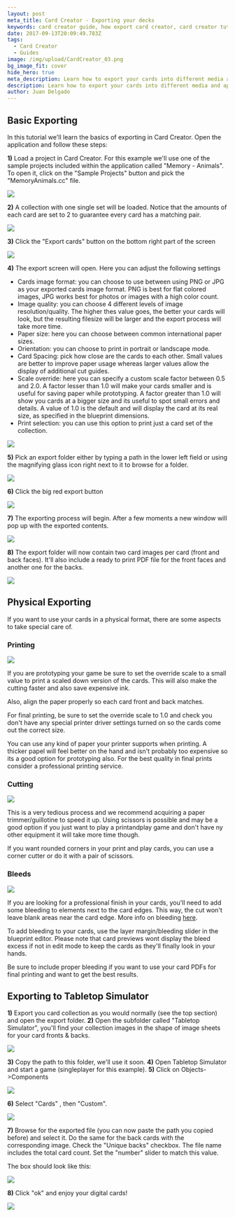 ```yaml
---
layout: post
meta_title: Card Creator - Exporting your decks
keywords: card creator guide, how export card creator, card creator tutorial
date: 2017-09-13T20:09:49.783Z
tags:
  - Card Creator
  - Guides
image: /img/upload/CardCreator_03.png
bg_image_fit: cover
hide_hero: true
meta_description: Learn how to export your cards into different media and applications
description: Learn how to export your cards into different media and applications
author: Juan Delgado
---
```

## Basic Exporting

In this tutorial we'll learn the basics of exporting in Card Creator. Open the application and follow these steps:

**1)** Load a project in Card Creator. For this example we'll use one of the sample projects included within the application called "Memory - Animals". To open it, click on the "Sample Projects" button and pick the "MemoryAnimals.cc" file.

![](/img/upload/1.png)

**2)** A collection with one single set will be loaded. Notice that the amounts of each card are set to 2 to guarantee every card has a matching pair.

![](/img/upload/2.png)

**3)** Click the "Export cards" button on the bottom right part of the screen

![](/img/upload/3.png)

**4)** The export screen will open. Here you can adjust the following settings

* Cards image format: you can choose to use between using PNG or JPG as your exported cards image format. PNG is best for flat colored images, JPG works best for photos or images with a high color count.
* Image quality: you can choose 4 different levels of image resolution/quality. The higher thes value goes, the better your cards will look, but the resulting filesize will be larger and the export process will take more time.
* Paper size: here you can choose between common international paper sizes.
* Orientation: you can choose to print in portrait or landscape mode.
* Card Spacing: pick how close are the cards to each other. Small values are better to improve paper usage whereas larger values allow the display of additional cut guides.
* Scale override: here you can specify a custom scale factor between 0.5 and 2.0. A factor lesser than 1.0 will make your cards smaller and is useful for saving paper while prototyping. A factor greater than 1.0 will show you cards at a bigger size and its useful to spot small errors and details. A value of 1.0 is the default and will display the card at its real size, as specified in the blueprint dimensions.
* Print selection: you can use this option to print just a card set of the collection.

![](/img/upload/4.gif)

**5)** Pick an export folder either by typing a path in the lower left field or using the magnifying glass icon right next to it to browse for a folder.

![](/img/upload/5.png)

**6)** Click the big red export button

![](/img/upload/6.png)

**7)** The exporting process will begin. After a few moments a new window will pop up with the exported contents.

![](/img/upload/7.gif)

**8)** The export folder will now contain two card images per card (front and back faces). It'll also include a ready to print PDF file for the front faces and another one for the backs.

   ![](/img/upload/8.png)

## Physical Exporting

If you want to use your cards in a physical format, there are some aspects to take special care of.

### Printing

![](/img/upload/9.jpg)

If you are prototyping your game be sure to set the override scale to a small value to print a scaled down version of the cards. This will also make the cutting faster and also save expensive ink.

Also, align the paper properly so each card front and back matches.

For final printing, be sure to set the override scale to 1.0 and check you don't have any special printer driver settings turned on so the cards come out the correct size.

You can use any kind of paper your printer supports when printing. A thicker papel will feel better on the hand and isn't probably too expensive so its a good option for prototyping also. For the best quality in final prints consider a professional printing service.

### Cutting

![](/img/upload/10.jpg)

This is a very tedious process and we recommend acquiring a paper trimmer/guillotine to speed it up. Using scissors is possible and may be a good option if you just want to play a printandplay game and don't have ny other equipment it will take more time though.

If you want rounded corners in your print and play cards, you can use a corner cutter or do it with a pair of scissors.

### Bleeds

![](/img/upload/11.png)

If you are looking for a professional finish in your cards, you'll need to add some bleeding to elements next to the card edges. This way, the cut won't leave blank areas near the card edge. More info on bleeding [here](http://creepymonkey.ca/2016/11/12/creepy-tip-8-full-bleed-or-no-bleed-what-is-a-bleed/).

To add bleeding to your cards, use the layer margin/bleeding slider in the blueprint editor. Please note that card previews wont display the bleed excess if not in edit mode to keep the cards as they'll finally look in your hands.

Be sure to include proper bleeding if you want to use your card PDFs for final printing and want to get the best results.

## Exporting to Tabletop Simulator

**1)** Export you card collection as you would normally (see the top section) and open the export folder.
**2)** Open the subfolder called "Tabletop Simulator", you'll find your collection images in the shape of image sheets for your card fronts & backs.

![](/img/upload/12.png)

**3)** Copy the path to this folder, we'll use it soon.
**4)** Open Tabletop Simulator and start a game (singleplayer for this example).
**5)** Click on Objects->Components

![](/img/upload/13.png)

**6)** Select "Cards" , then "Custom".

![](/img/upload/14.png)

**7)** Browse for the exported file (you can now paste the path you copied before) and select it. Do the same for the back cards with the corresponding image. Check the "Unique backs" checkbox. The file name includes the total card count. Set the "number" slider to match this value.

The box should look like this:

![](/img/upload/15.png)

**8)** Click "ok" and enjoy your digital cards!

![](/img/upload/16.png)

